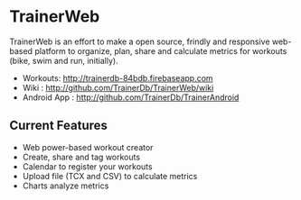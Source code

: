# TrainerWeb
TrainerWeb is an effort to make a open source, frindly and responsive web-based platform to organize, plan, share and calculate metrics for workouts (bike, swim and run, initially).
* Workouts: http://trainerdb-84bdb.firebaseapp.com
* Wiki : http://github.com/TrainerDb/TrainerWeb/wiki
* Android App : http://github.com/TrainerDb/TrainerAndroid

## Current Features
* Web power-based workout creator
* Create, share and tag workouts
* Calendar to register your workouts
* Upload file (TCX and CSV) to calculate metrics
* Charts analyze metrics
